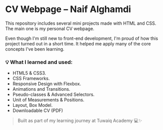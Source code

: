 # CV Webpage – Naif Alghamdi

This repository includes several mini projects made with HTML and CSS.
The main one is my personal CV webpage.

Even though I'm still new to front-end development, I'm proud of how this project turned out in a short time.
It helped me apply many of the core concepts I've been learning.

### 💡 What I learned and used:

- HTML5 & CSS3.
- CSS Frameworks.
- Responsive Design with Flexbox.
- Animations and Transitions.
- Pseudo-classes & Advanced Selectors.
- Unit of Measurements & Positions.
- Layout, Box Model.
- Downloadable CV (PDF)

> Built as part of my learning journey at Tuwaiq Academy 💻✨
